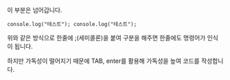 이 부분은 넘어갑니다.
```
console.log("테스트"); console.log("테스트"); 
```
위와 같은 방식으로 한줄에 ;(세미콜론)을 붙여 구분을 해주면 한줄에도 명령어가 인식이 됩니다.

하지만 가독성이 떨어지기 때문에 TAB, enter를 활용해 가독성을 높여 코드를 작성합니다.
